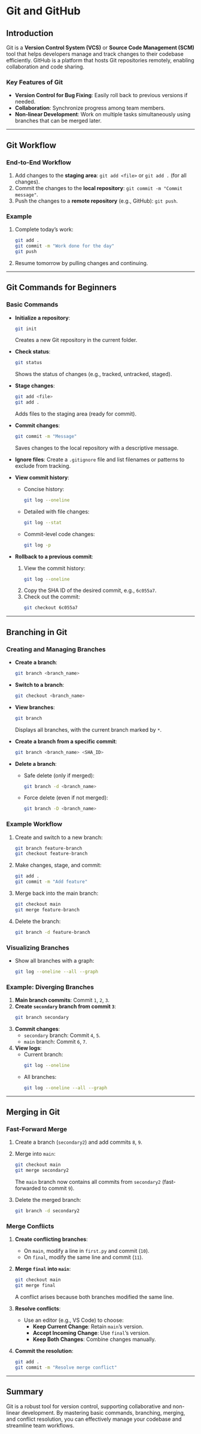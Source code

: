 # Git and GitHub

## Introduction

Git is a **Version Control System (VCS)** or **Source Code Management (SCM)** tool that helps developers manage and track changes to their codebase efficiently. GitHub is a platform that hosts Git repositories remotely, enabling collaboration and code sharing.

### Key Features of Git

- **Version Control for Bug Fixing**: Easily roll back to previous versions if needed.
- **Collaboration**: Synchronize progress among team members.
- **Non-linear Development**: Work on multiple tasks simultaneously using branches that can be merged later.

---

## Git Workflow

### End-to-End Workflow

1. Add changes to the **staging area**: `git add <file>` or `git add .` (for all changes).
2. Commit the changes to the **local repository**: `git commit -m "Commit message"`.
3. Push the changes to a **remote repository** (e.g., GitHub): `git push`.

### Example

1. Complete today’s work:
   ```bash
   git add .
   git commit -m "Work done for the day"
   git push
   ```
2. Resume tomorrow by pulling changes and continuing.

---

## Git Commands for Beginners

### Basic Commands

- **Initialize a repository**: 
  ```bash
  git init
  ```
  Creates a new Git repository in the current folder.

- **Check status**: 
  ```bash
  git status
  ```
  Shows the status of changes (e.g., tracked, untracked, staged).

- **Stage changes**:
  ```bash
  git add <file>
  git add .
  ```
  Adds files to the staging area (ready for commit).

- **Commit changes**:
  ```bash
  git commit -m "Message"
  ```
  Saves changes to the local repository with a descriptive message.

- **Ignore files**: Create a `.gitignore` file and list filenames or patterns to exclude from tracking.

- **View commit history**:
  - Concise history: 
    ```bash
    git log --oneline
    ```
  - Detailed with file changes:
    ```bash
    git log --stat
    ```
  - Commit-level code changes:
    ```bash
    git log -p
    ```

- **Rollback to a previous commit**:
  1. View the commit history:
     ```bash
     git log --oneline
     ```
  2. Copy the SHA ID of the desired commit, e.g., `6c055a7`.
  3. Check out the commit:
     ```bash
     git checkout 6c055a7
     ```

---

## Branching in Git

### Creating and Managing Branches

- **Create a branch**:
  ```bash
  git branch <branch_name>
  ```

- **Switch to a branch**:
  ```bash
  git checkout <branch_name>
  ```

- **View branches**:
  ```bash
  git branch
  ```
  Displays all branches, with the current branch marked by `*`.

- **Create a branch from a specific commit**:
  ```bash
  git branch <branch_name> <SHA_ID>
  ```

- **Delete a branch**:
  - Safe delete (only if merged):
    ```bash
    git branch -d <branch_name>
    ```
  - Force delete (even if not merged):
    ```bash
    git branch -D <branch_name>
    ```

### Example Workflow

1. Create and switch to a new branch:
   ```bash
   git branch feature-branch
   git checkout feature-branch
   ```
2. Make changes, stage, and commit:
   ```bash
   git add .
   git commit -m "Add feature"
   ```
3. Merge back into the main branch:
   ```bash
   git checkout main
   git merge feature-branch
   ```
4. Delete the branch:
   ```bash
   git branch -d feature-branch
   ```

### Visualizing Branches

- Show all branches with a graph:
  ```bash
  git log --oneline --all --graph
  ```

### Example: Diverging Branches

1. **Main branch commits**: Commit `1`, `2`, `3`.
2. **Create `secondary` branch from commit `3`**:
   ```bash
   git branch secondary
   ```
3. **Commit changes**:
   - `secondary` branch: Commit `4`, `5`.
   - `main` branch: Commit `6`, `7`.
4. **View logs**:
   - Current branch:
     ```bash
     git log --oneline
     ```
   - All branches:
     ```bash
     git log --oneline --all --graph
     ```

---

## Merging in Git

### Fast-Forward Merge

1. Create a branch (`secondary2`) and add commits `8`, `9`.
2. Merge into `main`:
   ```bash
   git checkout main
   git merge secondary2
   ```
   The `main` branch now contains all commits from `secondary2` (fast-forwarded to commit `9`).

3. Delete the merged branch:
   ```bash
   git branch -d secondary2
   ```

### Merge Conflicts

1. **Create conflicting branches**:
   - On `main`, modify a line in `first.py` and commit (`10`).
   - On `final`, modify the same line and commit (`11`).

2. **Merge `final` into `main`**:
   ```bash
   git checkout main
   git merge final
   ```
   A conflict arises because both branches modified the same line.

3. **Resolve conflicts**:
   - Use an editor (e.g., VS Code) to choose:
     - **Keep Current Change**: Retain `main`’s version.
     - **Accept Incoming Change**: Use `final`’s version.
     - **Keep Both Changes**: Combine changes manually.

4. **Commit the resolution**:
   ```bash
   git add .
   git commit -m "Resolve merge conflict"
   ```

---

## Summary

Git is a robust tool for version control, supporting collaborative and non-linear development. By mastering basic commands, branching, merging, and conflict resolution, you can effectively manage your codebase and streamline team workflows.
